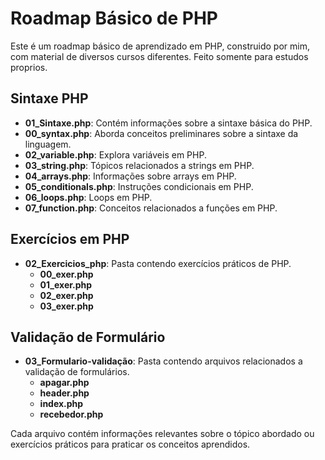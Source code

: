 <h1>Roadmap Básico de PHP</h1>

Este é um roadmap básico de aprendizado em PHP, construido por mim, com material de diversos cursos diferentes. 
Feito somente para estudos proprios. 

## Sintaxe PHP

- **01_Sintaxe.php**: Contém informações sobre a sintaxe básica do PHP.
- **00_syntax.php**: Aborda conceitos preliminares sobre a sintaxe da linguagem.
- **02_variable.php**: Explora variáveis em PHP.
- **03_string.php**: Tópicos relacionados a strings em PHP.
- **04_arrays.php**: Informações sobre arrays em PHP.
- **05_conditionals.php**: Instruções condicionais em PHP.
- **06_loops.php**: Loops em PHP.
- **07_function.php**: Conceitos relacionados a funções em PHP.

## Exercícios em PHP

- **02_Exercicios_php**: Pasta contendo exercícios práticos de PHP.
  - **00_exer.php**
  - **01_exer.php**
  - **02_exer.php**
  - **03_exer.php**

## Validação de Formulário

- **03_Formulario-validação**: Pasta contendo arquivos relacionados a validação de formulários.
  - **apagar.php**
  - **header.php**
  - **index.php**
  - **recebedor.php**

Cada arquivo contém informações relevantes sobre o tópico abordado ou exercícios práticos para praticar os conceitos aprendidos.
